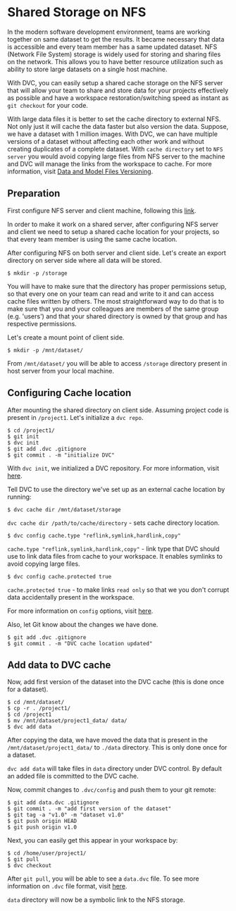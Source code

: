 # Shared Storage on NFS

In the modern software development environment, teams are working together on
same dataset to get the results. It became necessary that data is accessible and
every team member has a same updated dataset. NFS (Network File System) storage
is widely used for storing and sharing files on the network. This allows you to
have better resource utilization such as ability to store large datasets on a
single host machine.

With DVC, you can easily setup a shared cache storage on the NFS server that
will allow your team to share and store data for your projects effectively as
possible and have a workspace restoration/switching speed as instant as
`git checkout` for your code.

With large data files it is better to set the cache directory to external NFS.
Not only just it will cache the data faster but also version the data. Suppose,
we have a dataset with 1 million images. With DVC, we can have multiple versions
of a dataset without affecting each other work and without creating duplicates
of a complete dataset. With `cache directory` set to `NFS server` you would
avoid copying large files from NFS server to the machine and DVC will manage the
links from the workspace to cache. For more information, visit
[Data and Model Files Versioning](/doc/use-cases/data-and-model-files-versioning).

## Preparation

First configure NFS server and client machine, following this
[link](https://vitux.com/install-nfs-server-and-client-on-ubuntu/).

In order to make it work on a shared server, after configuring NFS server and
client we need to setup a shared cache location for your projects, so that every
team member is using the same cache location.

After configuring NFS on both server and client side. Let's create an export
directory on server side where all data will be stored.

```dvc
$ mkdir -p /storage
```

You will have to make sure that the directory has proper permissions setup, so
that every one on your team can read and write to it and can access cache files
written by others. The most straightforward way to do that is to make sure that
you and your colleagues are members of the same group (e.g. 'users') and that
your shared directory is owned by that group and has respective permissions.

Let's create a mount point of client side.

```dvc
$ mkdir -p /mnt/dataset/
```

From `/mnt/dataset/` you will be able to access `/storage` directory present in
host server from your local machine.

## Configuring Cache location

After mounting the shared directory on client side. Assuming project code is
present in `/project1`. Let's initialize a `dvc repo`.

```dvc
$ cd /project1/
$ git init
$ dvc init
$ git add .dvc .gitignore
$ git commit . -m "initialize DVC"
```

With `dvc init`, we initialized a DVC repository. For more information, visit
[here](/doc/get-started/initialize).

Tell DVC to use the directory we've set up as an external cache location by
running:

```dvc
$ dvc cache dir /mnt/dataset/storage
```

`dvc cache dir /path/to/cache/directory` - sets cache directory location.

```dvc
$ dvc config cache.type "reflink,symlink,hardlink,copy"
```

`cache.type "reflink,symlink,hardlink,copy"` - link type that DVC should use to
link data files from cache to your workspace. It enables symlinks to avoid
copying large files.

```dvc
$ dvc config cache.protected true
```

`cache.protected true` - to make links `read only` so that we you don't corrupt
data accidentally present in the workspace.

For more information on `config` options, visit
[here](https://dvc.org/doc/commands-reference/config#configuration-sections).

Also, let Git know about the changes we have done.

```dvc
$ git add .dvc .gitignore
$ git commit . -m "DVC cache location updated"
```

## Add data to DVC cache

Now, add first version of the dataset into the DVC cache (this is done once for
a dataset).

```dvc
$ cd /mnt/dataset/
$ cp -r . /project1/
$ cd /project1
$ mv /mnt/dataset/project1_data/ data/
$ dvc add data
```

After copying the data, we have moved the data that is present in the
`/mnt/dataset/project1_data/` to `./data` directory. This is only done once for
a dataset.

`dvc add data` will take files in `data` directory under DVC control. By default
an added file is committed to the DVC cache.

Now, commit changes to `.dvc/config` and push them to your git remote:

```dvc
$ git add data.dvc .gitignore
$ git commit . -m "add first version of the dataset"
$ git tag -a "v1.0" -m "dataset v1.0"
$ git push origin HEAD
$ git push origin v1.0
```

Next, you can easily get this appear in your workspace by:

```dvc
$ cd /home/user/project1/
$ git pull
$ dvc checkout
```

After `git pull`, you will be able to see a `data.dvc` file. To see more
information on `.dvc` file format, visit
[here](/doc/user-guide/dvc-file-format).

`data` directory will now be a symbolic link to the NFS storage.
